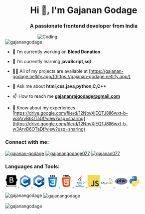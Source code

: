 <h1 align="center">Hi 👋, I'm Gajanan Godage</h1>
<h3 align="center">A passionate frontend developer from India</h3>
<img align="right" alt="Coding" width="400" src="https://cdn.dribbble.com/users/2131993/screenshots/4948736/thoughtworks-gif_dribbble.gif">

<p align="left"> <img src="https://komarev.com/ghpvc/?username=gajanangodage&label=Profile%20views&color=0e75b6&style=flat" alt="gajanangodage" /> </p>

- 🔭 I’m currently working on **Blood Donation**

- 🌱 I’m currently learning **javaScript,sql**

- 👨‍💻 All of my projects are available at [https://gajanan-godage.netlify.app/](https://gajanan-godage.netlify.app/)

- 💬 Ask me about **html,css,java,python,C,C++**

- 📫 How to reach me **gajananrajgodage@gmail.com**

- 📄 Know about my experiences [https://drive.google.com/file/d/12NbvXjEQTJ8lI6wxt-b-w3ArvB6OTaDf/view?usp=sharing](https://drive.google.com/file/d/12NbvXjEQTJ8lI6wxt-b-w3ArvB6OTaDf/view?usp=sharing)

<h3 align="left">Connect with me:</h3>
<p align="left">
<a href="https://linkedin.com/in/gajanan-godage" target="blank"><img align="center" src="https://raw.githubusercontent.com/rahuldkjain/github-profile-readme-generator/master/src/images/icons/Social/linked-in-alt.svg" alt="gajanan-godage" height="30" width="40" /></a>
<a href="https://instagram.com/gajanangodage077" target="blank"><img align="center" src="https://raw.githubusercontent.com/rahuldkjain/github-profile-readme-generator/master/src/images/icons/Social/instagram.svg" alt="gajanangodage077" height="30" width="40" /></a>
<a href="https://www.codechef.com/users/gajanan077" target="blank"><img align="center" src="https://cdn.jsdelivr.net/npm/simple-icons@3.1.0/icons/codechef.svg" alt="gajanan077" height="30" width="40" /></a>
</p>

<h3 align="left">Languages and Tools:</h3>
<p align="left"> <a href="https://getbootstrap.com" target="_blank" rel="noreferrer"> <img src="https://raw.githubusercontent.com/devicons/devicon/master/icons/bootstrap/bootstrap-plain-wordmark.svg" alt="bootstrap" width="40" height="40"/> </a> <a href="https://www.cprogramming.com/" target="_blank" rel="noreferrer"> <img src="https://raw.githubusercontent.com/devicons/devicon/master/icons/c/c-original.svg" alt="c" width="40" height="40"/> </a> <a href="https://www.w3schools.com/cpp/" target="_blank" rel="noreferrer"> <img src="https://raw.githubusercontent.com/devicons/devicon/master/icons/cplusplus/cplusplus-original.svg" alt="cplusplus" width="40" height="40"/> </a> <a href="https://www.w3schools.com/css/" target="_blank" rel="noreferrer"> <img src="https://raw.githubusercontent.com/devicons/devicon/master/icons/css3/css3-original-wordmark.svg" alt="css3" width="40" height="40"/> </a> <a href="https://www.w3.org/html/" target="_blank" rel="noreferrer"> <img src="https://raw.githubusercontent.com/devicons/devicon/master/icons/html5/html5-original-wordmark.svg" alt="html5" width="40" height="40"/> </a> <a href="https://www.java.com" target="_blank" rel="noreferrer"> <img src="https://raw.githubusercontent.com/devicons/devicon/master/icons/java/java-original.svg" alt="java" width="40" height="40"/> </a> <a href="https://developer.mozilla.org/en-US/docs/Web/JavaScript" target="_blank" rel="noreferrer"> <img src="https://raw.githubusercontent.com/devicons/devicon/master/icons/javascript/javascript-original.svg" alt="javascript" width="40" height="40"/> </a> <a href="https://www.mysql.com/" target="_blank" rel="noreferrer"> <img src="https://raw.githubusercontent.com/devicons/devicon/master/icons/mysql/mysql-original-wordmark.svg" alt="mysql" width="40" height="40"/> </a> <a href="https://www.php.net" target="_blank" rel="noreferrer"> <img src="https://raw.githubusercontent.com/devicons/devicon/master/icons/php/php-original.svg" alt="php" width="40" height="40"/> </a> <a href="https://www.python.org" target="_blank" rel="noreferrer"> <img src="https://raw.githubusercontent.com/devicons/devicon/master/icons/python/python-original.svg" alt="python" width="40" height="40"/> </a> </p>

<p><img align="left" src="https://github-readme-stats.vercel.app/api/top-langs?username=gajanangodage&show_icons=true&locale=en&layout=compact" alt="gajanangodage" /></p>

<p>&nbsp;<img align="center" src="https://github-readme-stats.vercel.app/api?username=gajanangodage&show_icons=true&locale=en" alt="gajanangodage" /></p>

<p><img align="center" src="https://github-readme-streak-stats.herokuapp.com/?user=gajanangodage&" alt="gajanangodage" /></p>
